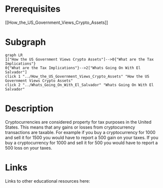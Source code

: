 # Prerequisites
[[How_the_US_Government_Views_Crypto_Assets]]

# Subgraph

```mermaid
graph LR
1["How the US Government Views Crypto Assets"]-->0{"What are the Tax Implications"}
0{"What are the Tax Implications"}-->2["Whats Going On With El Salvador"]
click 1 "../How_the_US_Government_Views_Crypto_Assets" "How the US Government Views Crypto Assets"
click 2 "../Whats_Going_On_With_El_Salvador" "Whats Going On With El Salvador"
```



# Description
  
Cryptocurrencies are considered property for tax purposes in the United States. This means that any gains or losses from cryptocurrency transactions are taxable. For example if you buy a cryptocurrency for 1000 and sell it for 1500 you would have to report a 500 gain on your taxes. If you buy a cryptocurrency for 1000 and sell it for 500 you would have to report a 500 loss on your taxes.



# Links
Links to other educational resources here:
